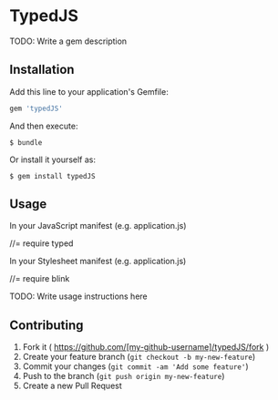 # TypedJS

TODO: Write a gem description

## Installation

Add this line to your application's Gemfile:

```ruby
gem 'typedJS'
```

And then execute:

    $ bundle

Or install it yourself as:

    $ gem install typedJS

## Usage

In your JavaScript manifest (e.g. application.js)

//= require typed


In your Stylesheet manifest (e.g. application.js)

//= require blink

TODO: Write usage instructions here

## Contributing

1. Fork it ( https://github.com/[my-github-username]/typedJS/fork )
2. Create your feature branch (`git checkout -b my-new-feature`)
3. Commit your changes (`git commit -am 'Add some feature'`)
4. Push to the branch (`git push origin my-new-feature`)
5. Create a new Pull Request
